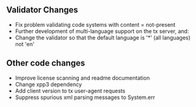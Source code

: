 ## Validator Changes

* Fix problem validating code systems with content = not-present
* Further development of multi-language support on the tx server, and:
* Change the validator so that the default language is '*' (all languages) not 'en'


## Other code changes

* Improve license scanning and readme documentation
* Change xpp3 dependency
* Add client version to tx user-agent requests
* Suppress spurious xml parsing messages to System.err


